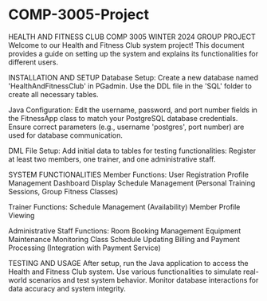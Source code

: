# COMP-3005-Project
HEALTH AND FITNESS CLUB
COMP 3005 WINTER 2024 GROUP PROJECT
Welcome to our Health and Fitness Club system project! This document provides a guide on setting up the system and explains its functionalities for different users.

INSTALLATION AND SETUP
Database Setup:
Create a new database named 'HealthAndFitnessClub' in PGadmin.
Use the DDL file in the 'SQL' folder to create all necessary tables.

Java Configuration:
Edit the username, password, and port number fields in the FitnessApp class to match your PostgreSQL database credentials.
Ensure correct parameters (e.g., username 'postgres', port number) are used for database communication.

DML File Setup:
Add initial data to tables for testing functionalities:
Register at least two members, one trainer, and one administrative staff.

SYSTEM FUNCTIONALITIES
Member Functions:
User Registration
Profile Management
Dashboard Display
Schedule Management (Personal Training Sessions, Group Fitness Classes)

Trainer Functions:
Schedule Management (Availability)
Member Profile Viewing

Administrative Staff Functions:
Room Booking Management
Equipment Maintenance Monitoring
Class Schedule Updating
Billing and Payment Processing (Integration with Payment Service)

TESTING AND USAGE
After setup, run the Java application to access the Health and Fitness Club system.
Use various functionalities to simulate real-world scenarios and test system behavior.
Monitor database interactions for data accuracy and system integrity.

